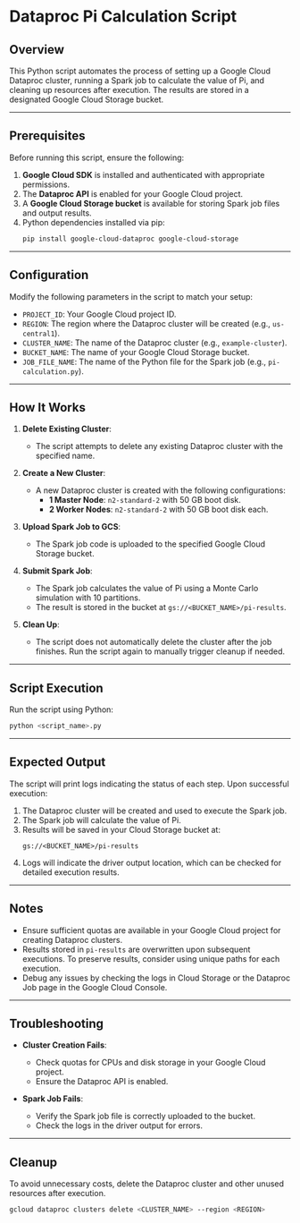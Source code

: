 # Dataproc Pi Calculation Script

## Overview
This Python script automates the process of setting up a Google Cloud Dataproc cluster, running a Spark job to calculate the value of Pi, and cleaning up resources after execution. The results are stored in a designated Google Cloud Storage bucket.

---

## Prerequisites
Before running this script, ensure the following:

1. **Google Cloud SDK** is installed and authenticated with appropriate permissions.
2. The **Dataproc API** is enabled for your Google Cloud project.
3. A **Google Cloud Storage bucket** is available for storing Spark job files and output results.
4. Python dependencies installed via pip:
   ```bash
   pip install google-cloud-dataproc google-cloud-storage
   ```

---

## Configuration
Modify the following parameters in the script to match your setup:

- `PROJECT_ID`: Your Google Cloud project ID.
- `REGION`: The region where the Dataproc cluster will be created (e.g., `us-central1`).
- `CLUSTER_NAME`: The name of the Dataproc cluster (e.g., `example-cluster`).
- `BUCKET_NAME`: The name of your Google Cloud Storage bucket.
- `JOB_FILE_NAME`: The name of the Python file for the Spark job (e.g., `pi-calculation.py`).

---

## How It Works
1. **Delete Existing Cluster**:
   - The script attempts to delete any existing Dataproc cluster with the specified name.

2. **Create a New Cluster**:
   - A new Dataproc cluster is created with the following configurations:
     - **1 Master Node**: `n2-standard-2` with 50 GB boot disk.
     - **2 Worker Nodes**: `n2-standard-2` with 50 GB boot disk each.

3. **Upload Spark Job to GCS**:
   - The Spark job code is uploaded to the specified Google Cloud Storage bucket.

4. **Submit Spark Job**:
   - The Spark job calculates the value of Pi using a Monte Carlo simulation with 10 partitions.
   - The result is stored in the bucket at `gs://<BUCKET_NAME>/pi-results`.

5. **Clean Up**:
   - The script does not automatically delete the cluster after the job finishes. Run the script again to manually trigger cleanup if needed.

---

## Script Execution
Run the script using Python:

```bash
python <script_name>.py
```

---

## Expected Output
The script will print logs indicating the status of each step. Upon successful execution:

1. The Dataproc cluster will be created and used to execute the Spark job.
2. The Spark job will calculate the value of Pi.
3. Results will be saved in your Cloud Storage bucket at:
   ```
   gs://<BUCKET_NAME>/pi-results
   ```
4. Logs will indicate the driver output location, which can be checked for detailed execution results.

---

## Notes
- Ensure sufficient quotas are available in your Google Cloud project for creating Dataproc clusters.
- Results stored in `pi-results` are overwritten upon subsequent executions. To preserve results, consider using unique paths for each execution.
- Debug any issues by checking the logs in Cloud Storage or the Dataproc Job page in the Google Cloud Console.

---

## Troubleshooting
- **Cluster Creation Fails**:
  - Check quotas for CPUs and disk storage in your Google Cloud project.
  - Ensure the Dataproc API is enabled.

- **Spark Job Fails**:
  - Verify the Spark job file is correctly uploaded to the bucket.
  - Check the logs in the driver output for errors.

---

## Cleanup
To avoid unnecessary costs, delete the Dataproc cluster and other unused resources after execution.

```bash
gcloud dataproc clusters delete <CLUSTER_NAME> --region <REGION>
```

